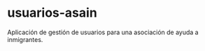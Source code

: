 usuarios-asain
==============

Aplicación de gestión de usuarios para una asociación de ayuda a inmigrantes.
